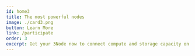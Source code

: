 ```yaml
---
id: home3
title: The most powerful nodes
image: ./card3.png
button: Learn More
link: /participate
order: 3
excerpt: Get your 3Node now to connect compute and storage capacity on the edge. Our lightwieght & autonomous operating system empowers the builders of the Internet with more freedom, performance & sustainability.
---
```

